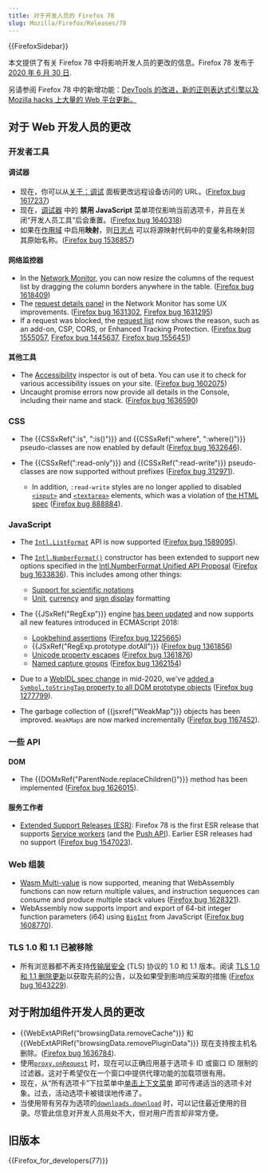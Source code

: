```yaml
---
title: 对于开发人员的 Firefox 78
slug: Mozilla/Firefox/Releases/78
---
```


{{FirefoxSidebar}}

本文提供了有关 Firefox 78 中将影响开发人员的更改的信息。Firefox 78 发布于[2020 年 6 月 30 日](https://wiki.mozilla.org/RapidRelease/Calendar#Future_branch_dates/docs/).

另请参阅 Firefox 78 中的新增功能：[DevTools 的改进，新的正则表达式引擎以及 Mozilla hacks 上大量的 Web 平台更新。](https://hacks.mozilla.org/2020/06/new-in-firefox-78/)

## 对于 Web 开发人员的更改

### 开发者工具

#### 调试器

- 现在，你可以从[关于：调试](/zh-CN/docs/Tools/about:debugging#Connecting_to_a_remote_device) 面板更改远程设备访问的 URL。([Firefox bug 1617237](https://bugzil.la/1617237))
- 现在，[调试器](/zh-CN/docs/Tools/Debugger/UI_Tour) 中的 **禁用 JavaScript** 菜单项仅影响当前选项卡，并且在关闭“开发人员工具”后会重置。([Firefox bug 1640318](https://bugzil.la/1640318))
- 如果在[作用域](/zh-CN/docs/Tools/Debugger/UI_Tour#Scopes) 中启用**映射**，则[日志点](/zh-CN/docs/Tools/Debugger/Set_a_logpoint) 可以将源映射代码中的变量名称映射回其原始名称。([Firefox bug 1536857](https://bugzil.la/1536857))

#### 网络监控器

- In the [Network Monitor](/zh-CN/docs/Tools/Network_Monitor/request_list#Network_request_columns), you can now resize the columns of the request list by dragging the column borders anywhere in the table. ([Firefox bug 1618409](https://bugzil.la/1618409))
- The [request details panel](/zh-CN/docs/Tools/Network_Monitor/request_details) in the Network Monitor has some UX improvements. ([Firefox bug 1631302](https://bugzil.la/1631302), [Firefox bug 1631295](https://bugzil.la/1631295))
- If a request was blocked, the [request list](/zh-CN/docs/Tools/Network_Monitor/request_list) now shows the reason, such as an add-on, CSP, CORS, or Enhanced Tracking Protection. ([Firefox bug 1555057](https://bugzil.la/1555057), [Firefox bug 1445637](https://bugzil.la/1445637), [Firefox bug 1556451](https://bugzil.la/1556451))

#### 其他工具

- The [Accessibility](/zh-CN/docs/Tools/Accessibility_inspector) inspector is out of beta. You can use it to check for various accessibility issues on your site. ([Firefox bug 1602075](https://bugzil.la/1602075))
- Uncaught promise errors now provide all details in the Console, including their name and stack. ([Firefox bug 1636590](https://bugzil.la/1636590))

### CSS

- The {{CSSxRef(":is", ":is()")}} and {{CSSxRef(":where", ":where()")}} pseudo-classes are now enabled by default ([Firefox bug 1632646](https://bugzil.la/1632646)).
- The {{CSSxRef(":read-only")}} and {{CSSxRef(":read-write")}} pseudo-classes are now supported without prefixes ([Firefox bug 312971](https://bugzil.la/312971)).

  - In addition, `:read-write` styles are no longer applied to disabled [`<input>`](/zh-CN/docs/Web/HTML/Element/input) and [`<textarea>`](/zh-CN/docs/Web/HTML/Element/textarea) elements, which was a violation of [the HTML spec](https://html.spec.whatwg.org/#selector-read-write) ([Firefox bug 888884](https://bugzil.la/888884)).

### JavaScript

- The [`Intl.ListFormat`](/zh-CN/docs/Web/JavaScript/Reference/Global_Objects/Intl/ListFormat) API is now supported ([Firefox bug 1589095](https://bugzil.la/1589095)).
- The [`Intl.NumberFormat()`](/zh-CN/docs/Web/JavaScript/Reference/Global_Objects/Intl/NumberFormat/NumberFormat) constructor has been extended to support new options specified in the [Intl.NumberFormat Unified API Proposal](https://github.com/tc39/proposal-unified-intl-numberformat) ([Firefox bug 1633836](https://bugzil.la/1633836)). This includes among other things:

  - [Support for scientific notations](/zh-CN/docs/Web/JavaScript/Reference/Global_Objects/Intl/NumberFormat/NumberFormat#Scientific_engineering_or_compact_notations)
  - [Unit](/zh-CN/docs/Web/JavaScript/Reference/Global_Objects/Intl/NumberFormat/NumberFormat#Unit_formatting), [currency](/zh-CN/docs/Web/JavaScript/Reference/Global_Objects/Intl/NumberFormat/NumberFormat#Currency_formatting) and [sign display](/zh-CN/docs/Web/JavaScript/Reference/Global_Objects/Intl/NumberFormat/NumberFormat#Displaying_signs) formatting

- The {{JSxRef("RegExp")}} engine [has been updated](https://hacks.mozilla.org/2020/06/a-new-regexp-engine-in-spidermonkey/) and now supports all new features introduced in ECMAScript 2018:

  - [Lookbehind assertions](/zh-CN/docs/Web/JavaScript/Guide/Regular_expressions/Assertions) ([Firefox bug 1225665](https://bugzil.la/1225665))
  - {{JSxRef("RegExp.prototype.dotAll")}} ([Firefox bug 1361856](https://bugzil.la/1361856))
  - [Unicode property escapes](/zh-CN/docs/Web/JavaScript/Reference/Regular_expressions/Unicode_character_class_escape) ([Firefox bug 1361876](https://bugzil.la/1361876))
  - [Named capture groups](/zh-CN/docs/Web/JavaScript/Guide/Regular_expressions/Groups_and_Ranges) ([Firefox bug 1362154](https://bugzil.la/1362154))

- Due to a [WebIDL spec change](https://github.com/heycam/webidl/pull/357) in mid-2020, we've [added a `Symbol.toStringTag` property to all DOM prototype objects](/zh-CN/docs/Web/JavaScript/Reference/Global_Objects/Symbol/toStringTag#toStringTag_available_on_all_DOM_prototype_objects) ([Firefox bug 1277799](https://bugzil.la/1277799)).
- The garbage collection of {{jsxref("WeakMap")}} objects has been improved. `WeakMaps` are now marked incrementally ([Firefox bug 1167452](https://bugzil.la/1167452)).

### 一些 API

#### DOM

- The {{DOMxRef("ParentNode.replaceChildren()")}} method has been implemented ([Firefox bug 1626015](https://bugzil.la/1626015)).

#### 服务工作者

- [Extended Support Releases (ESR)](https://www.mozilla.org/en-US/firefox/organizations/): Firefox 78 is the first ESR release that supports [Service workers](/zh-CN/docs/Web/API/Service_Worker_API) (and the [Push API](/zh-CN/docs/Web/API/Push_API)). Earlier ESR releases had no support ([Firefox bug 1547023](https://bugzil.la/1547023)).

### Web 组装

- [Wasm Multi-value](https://hacks.mozilla.org/2019/11/multi-value-all-the-wasm/) is now supported, meaning that WebAssembly functions can now return multiple values, and instruction sequences can consume and produce multiple stack values ([Firefox bug 1628321](https://bugzil.la/1628321)).
- WebAssembly now supports import and export of 64-bit integer function parameters (i64) using [`BigInt`](/zh-CN/docs/Web/JavaScript/Reference/Global_Objects/BigInt) from JavaScript ([Firefox bug 1608770](https://bugzil.la/1608770)).

### TLS 1.0 和 1.1 已被移除

- 所有浏览器都不再支持[传输层安全](/zh-CN/docs/Web/Security/Transport_Layer_Security) (TLS) 协议的 1.0 和 1.1 版本。阅读 [TLS 1.0 和 1.1 删除更新](https://hacks.mozilla.org/2019/05/tls-1-0-and-1-1-removal-update/)以获取先前的公告，以及如果受到影响应采取的措施 ([Firefox bug 1643229](https://bugzil.la/1643229)).

## 对于附加组件开发人员的更改

- {{WebExtAPIRef("browsingData.removeCache")}} 和 {{WebExtAPIRef("browsingData.removePluginData")}} 现在支持按主机名删除。([Firefox bug 1636784](https://bugzil.la/1636784)).
- 使用[`proxy.onRequest`](/zh-CN/docs/Mozilla/Add-ons/WebExtensions/API/proxy/onRequest) 时，现在可以正确应用基于选项卡 ID 或窗口 ID 限制的过滤器。这对于希望仅在一个窗口中提供代理功能的加载项很有用。
- 现在，从“所有选项卡”下拉菜单中[单击上下文菜单](/zh-CN/docs/Mozilla/Add-ons/WebExtensions/API/menus/onClicked) 即可传递适当的选项卡对象。过去，活动选项卡被错误地传递了。
- 当使用带有另存为选项的[`downloads.download`](/zh-CN/docs/Mozilla/Add-ons/WebExtensions/API/downloads/download) 时，可以记住最近使用的目录。尽管此信息对开发人员用处不大，但对用户而言却非常方便。

## 旧版本

{{Firefox_for_developers(77)}}
